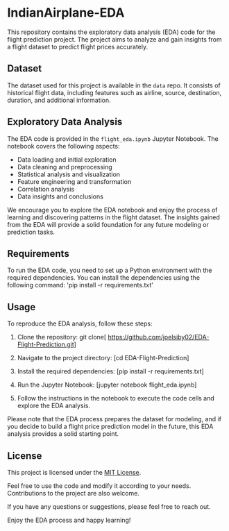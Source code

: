 # IndianAirplane-EDA

This repository contains the exploratory data analysis (EDA) code for the flight prediction project. The project aims to analyze and gain insights from a flight dataset to predict flight prices accurately.

## Dataset

The dataset used for this project is available in the `data` repo. It consists of historical flight data, including features such as airline, source, destination, duration, and additional information.

## Exploratory Data Analysis

The EDA code is provided in the `flight_eda.ipynb` Jupyter Notebook. The notebook covers the following aspects:

- Data loading and initial exploration
- Data cleaning and preprocessing
- Statistical analysis and visualization
- Feature engineering and transformation
- Correlation analysis
- Data insights and conclusions

We encourage you to explore the EDA notebook and enjoy the process of learning and discovering patterns in the flight dataset. The insights gained from the EDA will provide a solid foundation for any future modeling or prediction tasks.

## Requirements

To run the EDA code, you need to set up a Python environment with the required dependencies. You can install the dependencies using the following command: 'pip install -r requirements.txt'


## Usage

To reproduce the EDA analysis, follow these steps:

1. Clone the repository: git clone[ https://github.com/joelsiby02/EDA-Flight-Prediction.git]

2. Navigate to the project directory: [cd EDA-Flight-Prediction]

3. Install the required dependencies: [pip install -r requirements.txt]


4. Run the Jupyter Notebook: [jupyter notebook flight_eda.ipynb]


5. Follow the instructions in the notebook to execute the code cells and explore the EDA analysis.

Please note that the EDA process prepares the dataset for modeling, and if you decide to build a flight price prediction model in the future, this EDA analysis provides a solid starting point.

## License

This project is licensed under the [MIT License](LICENSE).

Feel free to use the code and modify it according to your needs. Contributions to the project are also welcome.

If you have any questions or suggestions, please feel free to reach out.

Enjoy the EDA process and happy learning!












